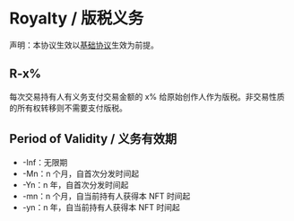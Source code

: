 # Royalty / 版税义务

声明：本协议生效以[基础协议](basic.md)生效为前提。

## R-x%

每次交易持有人有义务支付交易金额的 x% 给原始创作人作为版税。非交易性质的所有权转移则不需要支付版税。

## Period of Validity / 义务有效期

- -Inf：无限期
- -Mn：n 个月，自首次分发时间起
- -Yn：n 年，自首次分发时间起
- -mn：n 个月，自当前持有人获得本 NFT 时间起
- -yn：n 年，自当前持有人获得本 NFT 时间起